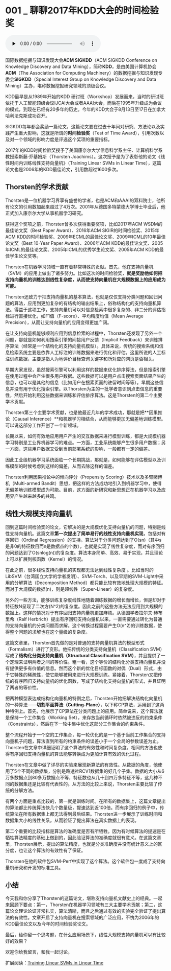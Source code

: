 # 001 _ 聊聊2017年KDD大会的时间检验奖

<audio id="audio" title="001 | 聊聊2017年KDD大会的时间检验奖" controls="" preload="none"><source id="mp3" src="https://static001.geekbang.org/resource/audio/df/bb/dffb365263f11ccc866754d3d84a89bb.mp3"></audio>

国际数据挖掘与知识发现大会**ACM SIGKDD**（ACM SIGKDD Conference on Knowledge Discovery and Data Mining），简称**KDD**，是由美国计算机协会**ACM**（The Association for Computing Machinery）的数据挖掘与知识发现专委会**SIGKDD**（Special Interest Group on Knowledge Discovery and Data Mining）主办，堪称数据挖掘研究领域的顶级会议。

KDD最早是从1989年开始的KDD 研讨班（Workshop）发展而来，当时的研讨班依托于人工智能顶级会议IJCAI大会或者AAAI大会，而后在1995年升级成为会议的模式，到现在已经有20多年的历史。今年的KDD大会于8月13日至17日在加拿大哈利法克斯成功召开。

SIGKDD每年都会奖励一篇论文，这篇论文要在过去十年间对研究、方法论以及实践产生重大影响，这就是所谓的**时间检验奖**（Test of Time Award），引用次数以及对一个领域的影响力度是评选这个奖项的重要指标。

2017年的KDD时间检验奖授予了美国康奈尔大学信息科学系主任、计算机科学系教授索斯藤·乔基姆斯（Thorsten Joachims）。这次授予是为了表彰他的论文《线性时间内训练线性支持向量机》（Training Linear SVMs in Linear Time），这篇论文也是2006年的KDD最佳论文，引用数超过1600多次。

## Thorsten的学术贡献

Thorsten是一位机器学习界享有盛誉的学者，也是ACM和AAAI的双料院士，他所有论文的引用数加起来超过了4万次。2001年从德国多特蒙德大学博士毕业后，他正式加入康奈尔大学从事机器学习研究。

获得这个奖项之前，Thorsten曾多次获得重要奖项，比如2017年ACM WSDM的最佳论文奖（Best Paper Award）、2016年ACM SIGIR的时间检验奖、2015年ACM KDD的时间检验奖、2009年ECML的最佳论文奖、2009年ICML的10年最佳论文奖（Best 10-Year Paper Award）、2006年ACM KDD的最佳论文奖、2005年ICML的最佳论文奖、2005年ICML的优秀学生论文奖、2005年ACM KDD的最佳学生论文奖等。

Thorsten在机器学习领域一直有着非常特殊的贡献。首先，他在支持向量机（SVM）的应用上做出了诸多努力。比如这次的时间检验奖，**就是奖励他如何把支持向量机的训练达到线性复杂度，从而使支持向量机在大规模数据上的应用成为可能。**

Thorsten还致力于把支持向量机的基本算法，也就是仅仅支持分类问题和回归问题的算法，应用到更加复杂的有结构的输出结果上，俗称结构化的支持向量机算法。得益于这项工作，支持向量机可以对信息检索中很多复杂的、非二分的评估指标进行直接优化，如F1值（F-score）、平均精度均值（Mean Average Precision），从而让支持向量机的应用变得更加广阔。

在让支持向量机能够顺利应用到信息检索的过程中，Thorsten还发现了另外一个问题，那就是如何利用搜索引擎的间接用户反馈（Implicit Feedback）来训练排序算法（经常是一个结构化的支持向量机模型）。具体来说，传统的搜索系统和信息检索系统主要是依靠人工标注的训练数据来进行优化和评估。这里所说的人工标注训练数据，主要是指人为地评价目标查询关键字和所对应的网页是否相关。

早期大家发现，虽然搜索引擎可以利用这样的数据来优化排序算法，但是搜索引擎在使用过程中会产生很多用户数据。这些数据可以是用户点击搜索页面结果产生的信息，也可以是其他的信息（比如用户在搜索页面的驻留时间等等）。早期这些信息并没有用于优化搜索引擎。以Thorsten为主的一批学者意识到点击信息的重要性，然后开始利用这些数据来训练和评估排序算法。这是Thorsten的第二个主要学术贡献。

Thorsten第三个主要学术贡献，也是他最近几年的学术成功，那就是把**因果推论（Causal Inference）**和机器学习相结合，从而能够更加无偏差地训练模型。可以说这部分工作开创了一个新领域。

长期以来，如何有效地应用用户产生的交互数据来进行模型训练，都是大规模机器学习特别是工业界机器学习的难点。一方面，工业系统能够产生很多用户数据；另一方面，这些用户数据又受到当前部署系统的影响，一般都有一定的偏差。

因此工业级机器学习系统面临一个长期挑战，那就是，如何能够在评估模型以及训练模型的时候考虑到这样的偏差，从而去除这样的偏差。

Thorsten利用因果推论中的倾向评分（Propensity Scoring）技术以及多臂赌博机（Multi-armed Bandit）思想，把这样的方法成功地引入到机器学习中，使得无偏差地训练模型成为可能。目前，这方面的新研究和新思想正在机器学习以及应用界产生越来越多的共鸣。

## 线性大规模支持向量机

回到这篇时间检验奖的论文，它解决的是大规模优化支持向量机的问题，特别是线性支持向量机。这篇文章**第一次提出了简单易行的线性支持向量机实现**，包括对有序回归（Ordinal Regression）的支持。算法对于分类问题达到了O(sn)（其中s是非0的特征数目而n是数据点的个数），也就是实现了线性复杂度，而对有序回归的问题达到了O(snlog(n))的复杂度。算法本身简单、高效、易于实现，并且理论上可以扩展到核函数（Kernel）的情况。

在此之前，很多线性支持向量机的实现都无法达到线性复杂度 。比如当时的LibSVM（台湾国立大学的学者发明）、SVM-Torch、以及早期的SVM-Light中采用的分解算法（Decomposition Method）都只能比较有效地处理大规模的特征。而对于大规模的数据(n)，则是超线性（Super-Linear）的复杂度。

另外的一些方法，能够训练复杂度线性地随着训练数据的增长而增长，但是却对于特征数N呈现了二次方(N^2)的复杂度。因此之前的这些方法无法应用到大规模的数据上。这样的情况对于有序回归支持向量机更加麻烦。从德国学者拉尔夫·赫布里希（Ralf Herbrich）提出有序回归支持向量机以来，一直需要通过转化为普通的支持向量机的分类问题而求解。这个转换过程需要产生O(n^2)的训练数据，使得整个问题的求解也在这个量级的复杂度。

这篇文章里，Thorsten首先做的是对普通的支持向量机算法的模型形式（Formalism）进行了变形。他把传统的分类支持向量机（Classification SVM）写成了**结构化分类支持向量机（Structural Classification SVM）**，并且提供了一个定理来证明两者之间的等价性。粗一看，这个等价的结构化分类支持向量机并没有提供更多有价值的信息。然而这个新的优化目标函数的对偶（Dual）形式，由于它特殊的稀疏性，使它能够被用来进行大规模训练。紧接着，Thorsten又把传统的有序回归支持向量机的优化函数，写成了结构化支持向量机的形式，并且证明了两者的等价性。

把两种模型表达成结构化向量机的特例之后，Thorsten开始把解决结构化向量机的一种算法——**切割平面算法（Cutting-Plane）**，以下称CP算法，运用到了这两种特例上。首先，他展示了CP算法在分类问题上的应用。简单说来，这个算法就是保持一个工作集合（Working Set），来存放当前循环时依然被违反的约束条件（Constraints），然后在下一轮中集中优化这部分工作集合的约束条件。

整个流程开始于一个空的工作集合，每一轮优化的是一个基于当前工作集合的支持向量机子问题，算法直到所有的约束条件的误差小于一个全局的参数误差为止。Thorsten在文章中详细证明了这个算法的有效性和时间复杂度。相同的方法也使得有序回归支持向量机的算法能够转换成为更加计算有效的优化过程。

Thorsten在文章中做了详尽的实验来展现新算法的有效性。从数据的角度，他使用了5个不同的数据集，分别是路透社RCV1数据集的好几个子集。数据的大小从6万多数据点到80多万数据点不等，特征数也从几十到四万多特征不等，这几种不同的数据集还是比较有代表性的。从方法的比较上来说，Thorsten主要比较了传统的分解方法。

有两个方面是重点比较的，第一就是训练时间。在所有的数据集上，这篇文章提出的算法都比传统算法快几个数量级，提速达到近100倍。而有序回归的例子中，传统算法在所有数据集上都无法得到最后结果。Thorsten进一步展示了训练时间和数据集大小的线性关系，从而验证了提出算法在真实数据上的表现。

第二个重要的比较指标是算法的准确度是否有所牺牲。因为有时候算法的提速是在牺牲算法精度的基础上做到的，因此验证算法的准确度就很有意义。在这篇文章里，Thorsten展示，提出的算法精度，也就是分类准确度并没有统计意义上的区分度，也让这个算法的有效性有了保证。

Thorsten在他的软件包SVM-Perf中实现了这个算法。这个软件包一度成了支持向量机研究和开发的标准工具。

## 小结

今天我和你分享了Thorsten的这篇论文，堪称支持向量机文献史上的经典。一起来回顾下要点：第一，Thorsten在机器学习领域有三大主要学术贡献；第二，这篇论文理论论证非常扎实，算法清晰，而且之后通过有效的实验完全验证了提出算法的有效性。文章开启了支持向量机在搜索领域的广泛应用，不愧为2006年的KDD最佳论文以及今年的时间检验奖论文。

最后，给你留一个思考题，在什么应用场景下，线性大规模支持向量机可以有比较好的效果？

欢迎你给我留言，和我一起讨论。

扩展阅读：[Training Linear SVMs in Linear Time](https://www.cs.cornell.edu/people/tj/publications/joachims_06a.pdf)


